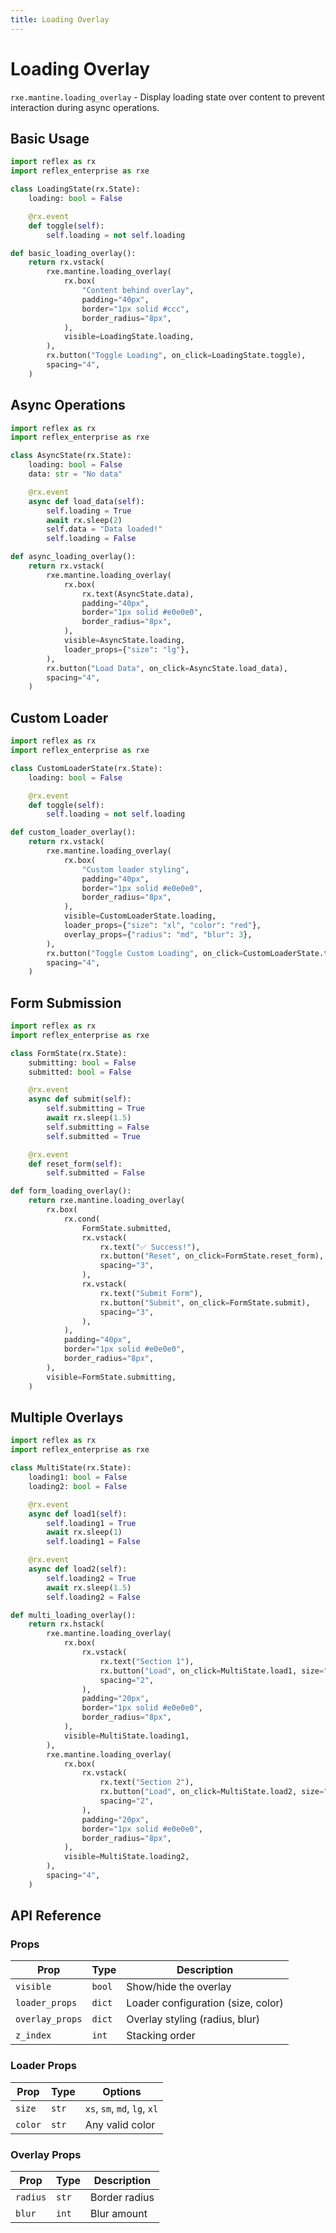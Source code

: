 ```yaml
---
title: Loading Overlay
---
```


# Loading Overlay

`rxe.mantine.loading_overlay` - Display loading state over content to prevent interaction during async operations.

## Basic Usage

```python demo exec toggle
import reflex as rx
import reflex_enterprise as rxe

class LoadingState(rx.State):
    loading: bool = False

    @rx.event
    def toggle(self):
        self.loading = not self.loading

def basic_loading_overlay():
    return rx.vstack(
        rxe.mantine.loading_overlay(
            rx.box(
                "Content behind overlay",
                padding="40px",
                border="1px solid #ccc",
                border_radius="8px",
            ),
            visible=LoadingState.loading,
        ),
        rx.button("Toggle Loading", on_click=LoadingState.toggle),
        spacing="4",
    )
```

## Async Operations

```python demo exec toggle
import reflex as rx
import reflex_enterprise as rxe

class AsyncState(rx.State):
    loading: bool = False
    data: str = "No data"

    @rx.event
    async def load_data(self):
        self.loading = True
        await rx.sleep(2)
        self.data = "Data loaded!"
        self.loading = False

def async_loading_overlay():
    return rx.vstack(
        rxe.mantine.loading_overlay(
            rx.box(
                rx.text(AsyncState.data),
                padding="40px",
                border="1px solid #e0e0e0",
                border_radius="8px",
            ),
            visible=AsyncState.loading,
            loader_props={"size": "lg"},
        ),
        rx.button("Load Data", on_click=AsyncState.load_data),
        spacing="4",
    )
```

## Custom Loader

```python demo exec toggle
import reflex as rx
import reflex_enterprise as rxe

class CustomLoaderState(rx.State):
    loading: bool = False

    @rx.event
    def toggle(self):
        self.loading = not self.loading

def custom_loader_overlay():
    return rx.vstack(
        rxe.mantine.loading_overlay(
            rx.box(
                "Custom loader styling",
                padding="40px",
                border="1px solid #e0e0e0",
                border_radius="8px",
            ),
            visible=CustomLoaderState.loading,
            loader_props={"size": "xl", "color": "red"},
            overlay_props={"radius": "md", "blur": 3},
        ),
        rx.button("Toggle Custom Loading", on_click=CustomLoaderState.toggle),
        spacing="4",
    )
```

## Form Submission

```python demo exec toggle
import reflex as rx
import reflex_enterprise as rxe

class FormState(rx.State):
    submitting: bool = False
    submitted: bool = False

    @rx.event
    async def submit(self):
        self.submitting = True
        await rx.sleep(1.5)
        self.submitting = False
        self.submitted = True

    @rx.event
    def reset_form(self):
        self.submitted = False

def form_loading_overlay():
    return rxe.mantine.loading_overlay(
        rx.box(
            rx.cond(
                FormState.submitted,
                rx.vstack(
                    rx.text("✅ Success!"),
                    rx.button("Reset", on_click=FormState.reset_form),
                    spacing="3",
                ),
                rx.vstack(
                    rx.text("Submit Form"),
                    rx.button("Submit", on_click=FormState.submit),
                    spacing="3",
                ),
            ),
            padding="40px",
            border="1px solid #e0e0e0",
            border_radius="8px",
        ),
        visible=FormState.submitting,
    )
```

## Multiple Overlays

```python demo exec toggle
import reflex as rx
import reflex_enterprise as rxe

class MultiState(rx.State):
    loading1: bool = False
    loading2: bool = False

    @rx.event
    async def load1(self):
        self.loading1 = True
        await rx.sleep(1)
        self.loading1 = False

    @rx.event
    async def load2(self):
        self.loading2 = True
        await rx.sleep(1.5)
        self.loading2 = False

def multi_loading_overlay():
    return rx.hstack(
        rxe.mantine.loading_overlay(
            rx.box(
                rx.vstack(
                    rx.text("Section 1"),
                    rx.button("Load", on_click=MultiState.load1, size="2"),
                    spacing="2",
                ),
                padding="20px",
                border="1px solid #e0e0e0",
                border_radius="8px",
            ),
            visible=MultiState.loading1,
        ),
        rxe.mantine.loading_overlay(
            rx.box(
                rx.vstack(
                    rx.text("Section 2"),
                    rx.button("Load", on_click=MultiState.load2, size="2"),
                    spacing="2",
                ),
                padding="20px",
                border="1px solid #e0e0e0",
                border_radius="8px",
            ),
            visible=MultiState.loading2,
        ),
        spacing="4",
    )
```

## API Reference

### Props

| Prop | Type | Description |
|------|------|-------------|
| `visible` | `bool` | Show/hide the overlay |
| `loader_props` | `dict` | Loader configuration (size, color) |
| `overlay_props` | `dict` | Overlay styling (radius, blur) |
| `z_index` | `int` | Stacking order |

### Loader Props

| Prop | Type | Options |
|------|------|---------|
| `size` | `str` | `xs`, `sm`, `md`, `lg`, `xl` |
| `color` | `str` | Any valid color |

### Overlay Props

| Prop | Type | Description |
|------|------|-------------|
| `radius` | `str` | Border radius |
| `blur` | `int` | Blur amount |
